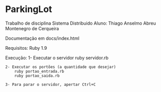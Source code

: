 ParkingLot
==========

Trabalho de disciplina Sistema Distribuido
Aluno: Thiago Anselmo Abreu Montenegro de Cerqueira

Documentação em docs/index.html

Requisitos: Ruby 1.9

Execução:
	1- Executar o servidor
		ruby servidor.rb

	2- Executar os portões (a quantidade que desejar)
		ruby portao_entrada.rb
		ruby portao_saida.rb

	3- Para parar o servidor, apertar Ctrl+C